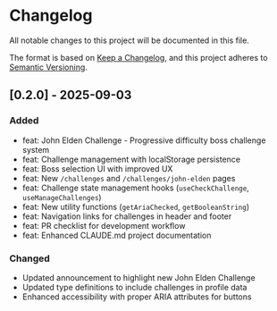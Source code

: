 # Changelog

All notable changes to this project will be documented in this file.

The format is based on [Keep a Changelog](https://keepachangelog.com/en/1.0.0/),
and this project adheres to [Semantic Versioning](https://semver.org/spec/v2.0.0.html).

## [0.2.0] - 2025-09-03

### Added
- feat: John Elden Challenge - Progressive difficulty boss challenge system
- feat: Challenge management with localStorage persistence
- feat: Boss selection UI with improved UX
- feat: New `/challenges` and `/challenges/john-elden` pages
- feat: Challenge state management hooks (`useCheckChallenge`, `useManageChallenges`)
- feat: New utility functions (`getAriaChecked`, `getBooleanString`)
- feat: Navigation links for challenges in header and footer
- feat: PR checklist for development workflow
- feat: Enhanced CLAUDE.md project documentation

### Changed  
- Updated announcement to highlight new John Elden Challenge
- Updated type definitions to include challenges in profile data
- Enhanced accessibility with proper ARIA attributes for buttons